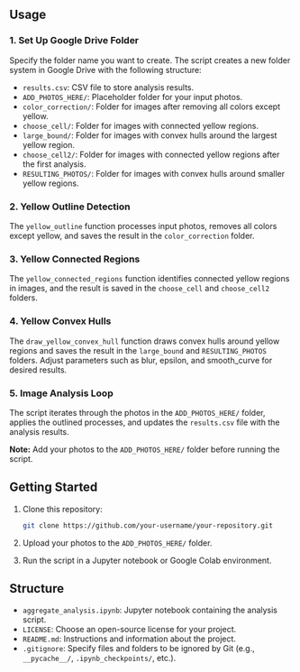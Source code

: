 ## Usage

### 1. Set Up Google Drive Folder

Specify the folder name you want to create. The script creates a new folder system in Google Drive with the following structure:

- `results.csv`: CSV file to store analysis results.
- `ADD_PHOTOS_HERE/`: Placeholder folder for your input photos.
- `color_correction/`: Folder for images after removing all colors except yellow.
- `choose_cell/`: Folder for images with connected yellow regions.
- `large_bound/`: Folder for images with convex hulls around the largest yellow region.
- `choose_cell2/`: Folder for images with connected yellow regions after the first analysis.
- `RESULTING_PHOTOS/`: Folder for images with convex hulls around smaller yellow regions.

### 2. Yellow Outline Detection

The `yellow_outline` function processes input photos, removes all colors except yellow, and saves the result in the `color_correction` folder.

### 3. Yellow Connected Regions

The `yellow_connected_regions` function identifies connected yellow regions in images, and the result is saved in the `choose_cell` and `choose_cell2` folders.

### 4. Yellow Convex Hulls

The `draw_yellow_convex_hull` function draws convex hulls around yellow regions and saves the result in the `large_bound` and `RESULTING_PHOTOS` folders. Adjust parameters such as blur, epsilon, and smooth_curve for desired results.

### 5. Image Analysis Loop

The script iterates through the photos in the `ADD_PHOTOS_HERE/` folder, applies the outlined processes, and updates the `results.csv` file with the analysis results.

**Note:** Add your photos to the `ADD_PHOTOS_HERE/` folder before running the script.

## Getting Started

1. Clone this repository:

    ```bash
    git clone https://github.com/your-username/your-repository.git
    ```

2. Upload your photos to the `ADD_PHOTOS_HERE/` folder.
3. Run the script in a Jupyter notebook or Google Colab environment.

## Structure

- `aggregate_analysis.ipynb`: Jupyter notebook containing the analysis script.
- `LICENSE`: Choose an open-source license for your project.
- `README.md`: Instructions and information about the project.
- `.gitignore`: Specify files and folders to be ignored by Git (e.g., `__pycache__/`, `.ipynb_checkpoints/`, etc.).
